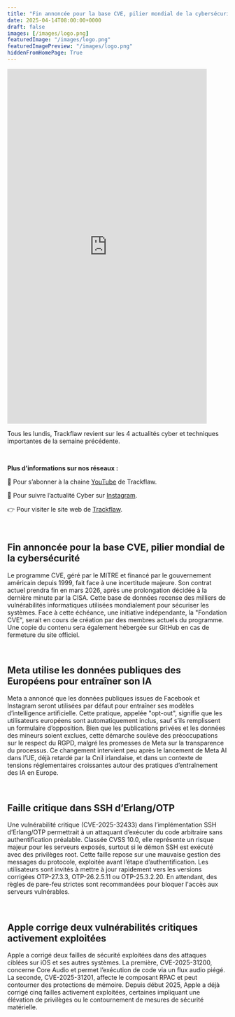 ```yaml
---
title: "Fin annoncée pour la base CVE, pilier mondial de la cybersécurité - Les4ActusCyber : semaine du 14 avril"
date: 2025-04-14T08:00:00+0000
draft: false
images: [/images/logo.png]
featuredImage: "/images/logo.png"
featuredImagePreview: "/images/logo.png"
hiddenFromHomePage: True
---
```

    
<div class="flex-container">
   <div class="flex-items">
   <iframe width="456" height="811" src="https://www.youtube.com/embed/vj-Fb0tcYMA" 
   title="Fin annoncée pour la base CVE, pilier mondial de la cybersécurité - #Les4ActusCyber : semaine du 14 avril" frameborder="0" allow="accelerometer; autoplay; clipboard-write; 
   encrypted-media; gyroscope; picture-in-picture; web-share" allowfullscreen></iframe>
   </div>

   <div class="flex-items">
      <p>Tous les lundis, Trackflaw revient sur les 4 actualités cyber et techniques importantes de la semaine précédente.</p>
      <br>
      <p><strong>Plus d’informations sur nos réseaux :</strong></p>
      <p>🔴 Pour s’abonner à la chaine <a href="https://www.youtube.com/@trackflaw" target="_blank" rel="noopener noreffer ">YouTube</a> de Trackflaw.</p>
      <p>📸 Pour suivre l’actualité Cyber sur <a href="https://www.instagram.com/trackflaw/" target="_blank" rel="noopener noreffer ">Instagram</a>.</p>
      <p>👉 Pour visiter le site web de <a href="https://trackflaw.com" target="_blank" rel="noopener noreffer ">Trackflaw</a>.</p>
   </div>
</div>

    
<br>

## Fin annoncée pour la base CVE, pilier mondial de la cybersécurité


Le programme CVE, géré par le MITRE et financé par le gouvernement américain depuis 1999, fait face à une incertitude majeure. Son contrat actuel prendra fin en mars 2026, après une prolongation décidée à la dernière minute par la CISA. Cette base de données recense des milliers de vulnérabilités informatiques utilisées mondialement pour sécuriser les systèmes.
Face à cette échéance, une initiative indépendante, la "Fondation CVE", serait en cours de création par des membres actuels du programme. Une copie du contenu sera également hébergée sur GitHub en cas de fermeture du site officiel.


<br>

## Meta utilise les données publiques des Européens pour entraîner son IA


Meta a annoncé que les données publiques issues de Facebook et Instagram seront utilisées par défaut pour entraîner ses modèles d’intelligence artificielle. Cette pratique, appelée "opt-out", signifie que les utilisateurs européens sont automatiquement inclus, sauf s’ils remplissent un formulaire d’opposition. Bien que les publications privées et les données des mineurs soient exclues, cette démarche soulève des préoccupations sur le respect du RGPD, malgré les promesses de Meta sur la transparence du processus.
Ce changement intervient peu après le lancement de Meta AI dans l’UE, déjà retardé par la Cnil irlandaise, et dans un contexte de tensions réglementaires croissantes autour des pratiques d’entraînement des IA en Europe.



<br>

## Faille critique dans SSH d’Erlang/OTP


Une vulnérabilité critique (CVE-2025-32433) dans l’implémentation SSH d’Erlang/OTP permettrait à un attaquant d’exécuter du code arbitraire sans authentification préalable. Classée CVSS 10.0, elle représente un risque majeur pour les serveurs exposés, surtout si le démon SSH est exécuté avec des privilèges root. Cette faille repose sur une mauvaise gestion des messages du protocole, exploitée avant l’étape d’authentification.
Les utilisateurs sont invités à mettre à jour rapidement vers les versions corrigées OTP-27.3.3, OTP-26.2.5.11 ou OTP-25.3.2.20. En attendant, des règles de pare-feu strictes sont recommandées pour bloquer l'accès aux serveurs vulnérables.


<br>

## Apple corrige deux vulnérabilités critiques activement exploitées


Apple a corrigé deux failles de sécurité exploitées dans des attaques ciblées sur iOS et ses autres systèmes. La première, CVE-2025-31200, concerne Core Audio et permet l’exécution de code via un flux audio piégé. La seconde, CVE-2025-31201, affecte le composant RPAC et peut contourner des protections de mémoire.
Depuis début 2025, Apple a déjà corrigé cinq failles activement exploitées, certaines impliquant une élévation de privilèges ou le contournement de mesures de sécurité matérielle.

